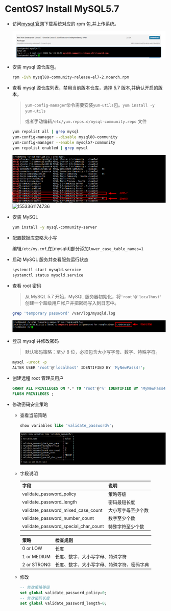 # CentOS7 Install MySQL5.7

*   访问[mysql 官网](https://dev.mysql.com/downloads/repo/yum/)下载系统对应的 rpm 包,并上传系统。

    <img src="../.gitbook/assets/1553360195405.png" alt="1553360195405" data-size="original">
*   安装 mysql 源仓库包。

    ```bash
    rpm -ivh mysql80-community-release-el7-2.noarch.rpm
    ```
*   查看 mysql 源仓库列表，禁用当前版本仓库，选择 5.7 版本,并确认开启的版本。

    > `yum-config-manager`命令需要安装`yum-utils`包。`yum install -y yum-utils`
    >
    > 或者手动编辑`/etc/yum.repos.d/mysql-community.repo` 文件

    ```bash
    yum repolist all | grep mysql
    yum-config-manager --disable mysql80-community
    yum-config-manager --enable mysql57-community
    yum repolist enabled | grep mysql
    ```

    <img src="../.gitbook/assets/1553361100646.png" alt="1553361100646" data-size="original">

    <img src="../.gitbook/assets/553361174736.png" alt="1553361174736" data-size="original">
*   安装 MySQL

    ```bash
    yum install -y mysql-community-server
    ```
*   配置数据库忽略大小写

    编辑`/etc/my.cnf`,在\[mysqld]部分添加`lower_case_table_names=1`
*   启动 MySQL 服务并查看服务运行状态

    ```bash
    systemctl start mysqld.service
    systemctl status mysqld.service
    ```
*   查看 root 密码

    > 从 MySQL 5.7 开始，MySQL 服务器初始化，将`'root'@'localhost'` 创建一个超级用户帐户并把密码写入到日志中。

    ```bash
    grep 'temporary password' /var/log/mysqld.log
    ```

    <img src="../.gitbook/assets/1553362337542.png" alt="1553362337542" data-size="original">
*   登录 mysql 并修改密码

    > 默认密码策略：至少 8 位，必须包含大小写字母、数字、特殊字符。

    ```bash
    mysql -uroot -p
    ALTER USER 'root'@'localhost' IDENTIFIED BY 'MyNewPass4!';
    ```
*   创建远程 root 管理员用户

    ```sql
    GRANT ALL PRIVILEGES ON *.* TO 'root'@'%' IDENTIFIED BY 'MyNewPass4!' WITH GRANT OPTION ;
    FLUSH PRIVILEGES ;
    ```
* 修改密码安全策略
  *   查看当前策略

      ```sql
      show variables like 'validate_password%';
      ```

      <img src="../.gitbook/assets/1553363714224.png" alt="1553363714224" data-size="original">
  *   字段说明

      | 字段                                       | 说明        |
      | ---------------------------------------- | --------- |
      | validate\_password\_policy               | 策略等级      |
      | validate\_password\_length               | 密码最短长度    |
      | validate\_password\_mixed\_case\_count   | 大小写字母至少个数 |
      | validate\_password\_number\_count        | 数字至少个数    |
      | validate\_password\_special\_char\_count | 特殊字符至少个数  |

      | 策略          | 检查规则                  |
      | ----------- | --------------------- |
      | 0 or LOW    | 长度                    |
      | 1 or MEDIUM | 长度、数字、大小写字母、特殊字符      |
      | 2 or STRONG | 长度、数字、大小写字母、特殊字符、密码字典 |
  *   修改

      ```sql
      -- 修改策略等级
      set global validate_password_policy=0;
      -- 修改密码长度
      set global validate_password_length=0;
      ```
